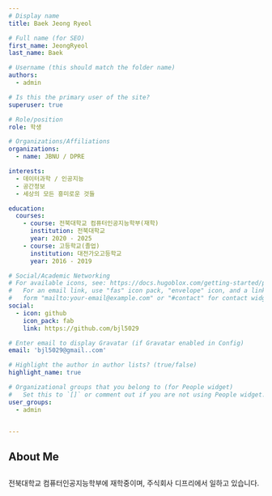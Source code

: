 ```yaml
---
# Display name
title: Baek Jeong Ryeol

# Full name (for SEO)
first_name: JeongRyeol
last_name: Baek

# Username (this should match the folder name)
authors:
  - admin

# Is this the primary user of the site?
superuser: true

# Role/position
role: 학생

# Organizations/Affiliations
organizations:
  - name: JBNU / DPRE

interests:
  - 데이터과학 / 인공지능  
  - 공간정보
  - 세상의 모든 흥미로운 것들

education:
  courses:
    - course: 전북대학교 컴퓨터인공지능학부(재학)
      institution: 전북대학교
      year: 2020 - 2025
    - course: 고등학교(졸업)
      institution: 대전가오고등학교
      year: 2016 - 2019

# Social/Academic Networking
# For available icons, see: https://docs.hugoblox.com/getting-started/page-builder/#icons
#   For an email link, use "fas" icon pack, "envelope" icon, and a link in the
#   form "mailto:your-email@example.com" or "#contact" for contact widget.
social:
  - icon: github
    icon_pack: fab
    link: https://github.com/bjl5029

# Enter email to display Gravatar (if Gravatar enabled in Config)
email: 'bjl5029@gmail..com'

# Highlight the author in author lists? (true/false)
highlight_name: true

# Organizational groups that you belong to (for People widget)
#   Set this to `[]` or comment out if you are not using People widget.
user_groups:
  - admin


---
```


##

## About Me

##

전북대학교 컴퓨터인공지능학부에 재학중이며, 주식회사 디프리에서 일하고 있습니다.
